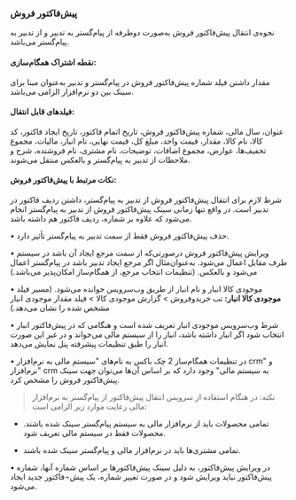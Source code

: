 ### پیش‌فاکتور فروش

نحوه‌ی انتقال پیش‌فاکتور فروش به‌صورت دوطرفه از پیام‌گستر به تدبیر و از تدبیر به پیام‌گستر می‌باشد.

#### نقطه اشتراک همگام‌سازی:

مقدار داشتن فیلد شماره پیش‌فاکتور فروش در پیام‌گستر و تدبیر به‌عنوان مبنا برای سینک بین دو نرم‌افزار الزامی می‌باشد.

#### فیلدهای قابل انتقال:

عنوان، سال مالی، شماره پیش‌فاکتور فروش، تاریخ اتمام فاکتور، تاریخ ایجاد فاکتور، کد کالا، نام کالا، مقدار، قیمت واحد، مبلغ کل، قیمت نهایی، نام انبار، مالیات، مجموع تخفیف‌ها، عوارض، مجموع اضافات، توضیحات، نام مشتری، نام فروشنده، شرح و ملاحظات از تدبیر به پیام‌گستر و بالعکس منتقل می‌شوند.

#### نکات مرتبط با پیش‌فاکتور فروش:

شرط لازم برای انتقال پیش‌فاکتور فروش از تدبیر به پیام‌گستر، داشتن ردیف فاکتور در تدبیر است. در واقع تنها زمانی سینک پیش‌فاکتور فروش از تدبیر به پیام‌گستر انجام می‌شود که علاوه بر شماره، ردیف فاکتور هم داشته باشد.

•    حذف پیش‌فاکتور فروش فقط از سمت تدبیر به پیام‌گستر تأثیر دارد.

•    ویرایش پیش‌فاکتور فروش درصورتی‌که از سمت مرجع ایجاد آن باشد در سیستم طرف مقابل اعمال می‌شود. به‌عنوان‌مثال اگر مرجع ایجاد تدبیر باشد در پیام‌گستر اعمال می‌شود و بالعکس. (تنظیمات انتخاب مرجع، از همگام‌ساز امکان‌پذیر می‌باشد.) 

•    موجودی کالا انبار و نام انبار از طریق وب‌سرویس خوانده می‌شود. (مسیر فیلد **موجودی کالا انبار:** تب خریدوفروش >  گزارش موجودی کالا >   فیلد مقدار موجودی انبار مشخص شده را نشان می‌دهد.)
 
•    شرط وب‌سرویس موجودی انبار تعریف شده است و هنگامی که در پیش‌فاکتور انبار انتخاب شود اگر انبار داشته باشد، انبار را از سیستم مالی می‌خواند و در غیر این صورت انبار را طبق تنظیمات پیشرفته پنل نمایش می‌دهد.

•    در تنظیمات همگام‌ساز 2 چک باکس به نام‌های "سیستم مالی به نرم‌افزار crm" و "نرم‌افزار crm  به سیستم مالی" وجود دارد که بر اساس آن‌ها می‌توان جهت سینک پیش‌فاکتور فروش را مشخص کرد.

> نکته: در هنگام استفاده از سرویس انتقال پیش‌فاکتور از پیام‌گستر به نرم‌افزار مالی رعایت موارد زیر الزامی است:

-  تمامی محصولات باید از نرم‌افزار مالی به سیستم پیام‌گستر سینک شده باشند. محصولات فقط در سیستم مالی تعریف شود.

-  تمامی مشتری‌ها باید در نرم‌افزار مالی و پیام‌گستر سینک شده باشند.

•    در ویرایش پیش‌فاکتور، به دلیل سینک پیش‌فاکتورها بر اساس شماره آنها، شماره پیش‌فاکتور نباید ویرایش شود و در صورت تغییر شماره، یک پیش¬فاکتور جدید ایجاد می‌شود. 
